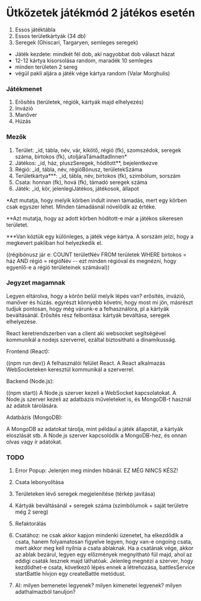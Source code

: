 # Ütközetek játékmód 2 játékos esetén
1. Essos játéktábla
2. Essos területkártyák (34 db)
3. Seregek (Ghiscari, Targaryen, semleges seregek)
- Játék kezdete: mindkét fél dob, aki nagyobbat dob választ házat
- 12-12 kártya kisorsolása random, maradék 10 semleges
- minden területen 2 sereg
- végül pakli aljára a játék vége kártya random (Valar Morghulis)
### Játékmenet
1. Erősítés (területek, régiók, kártyák majd elhelyezés)
2. Invázió
3. Manőver
4. Húzás

### Mezők
1. Terület: _id, tábla, név, vár, kikötő, régió (fk), szomszédok, seregek száma, birtokos (fk), utoljáraTámadtadInnen*
2. Játékos: _id, ház, pluszSeregek, hódított**, bejelentkezve
3. Régió: _id, tábla, név, régióBónusz, területekSzáma
4. Területkártya***: _id, tábla, név, birtokos (fk), szimbólum, sorszám
5. Csata: honnan (fk), hová (fk), támadó seregek száma
6. Játék: _id, kör, jelenlegiJátékos, játékosok, állapot

*Azt mutatja, hogy melyik körben indult innen támadás, mert egy körben csak egyszer lehet. Minden támadásnál növelődik az értéke.

**Azt mutatja, hogy az adott körben hódított-e már a játékos sikeresen területet.

***Van köztük egy különleges, a játék vége kártya. A sorszám jelzi, hogy a megkevert pakliban hol helyezkedik el.

((régibónusz jár e: COUNT területNév FROM területek WHERE birtokos = ház AND régió = régióNév -- ezt minden régióval és megnézni, hogy egyenlő-e a régió területeinek számával))

### Jegyzet magamnak

Legyen eltárolva, hogy a körön belül melyik lépés van?  erősítés, invázió, manőver és húzás. egyrészt könnyebb követni, hogy most mi jön, másrészt tudjuk pontosan, hogy még várunk-e a felhasználóra, pl a kártyák beváltásánál. Erősítés rész felbontása: kártyák beváltása, seregek elhelyezése.

React keretrendszerben van a client aki websocket segítségével kommunikál a nodejs szerverrel, ezáltal biztosítható a dinamikusság.

Frontend (React):

((npm run dev))
A felhasználói felület React.
A React alkalmazás WebSocketeken keresztül kommunikál a szerverrel.

Backend (Node.js):

((npm start))
A Node.js szerver kezeli a WebSocket kapcsolatokat.
A Node.js szerver kezeli az adatbázis műveleteket is, és MongoDB-t használ az adatok tárolására.

Adatbázis (MongoDB):

A MongoDB az adatokat tárolja, mint például a játék állapotát, a kártyák eloszlását stb.
A Node.js szerver kapcsolódik a MongoDB-hez, és onnan olvas vagy ír adatokat.

### TODO

1. Error Popup: Jelenjen meg minden hibánál. EZ MÉG NINCS KÉSZ!
2. Csata lebonyolítása
3. Területeken lévő seregek megjelenítése (térkép javítása)
4. Kártyák beváltásánál + seregek száma (szimbólumok + saját területre még 2 sereg)
5. Refaktorálás
6. Csatához: ne csak akkor kapjon mindenki üzenetet, ha elkezdődik a csata, hanem folyamatosan figyelve legyen, hogy van-e ongoing csata, mert akkor meg kell nyílnia a csata ablaknak. Ha a csatának vége, akkor az ablak bezárul, legyen egy előzmények megnyitható fül majd, ahol az eddigi csaták lesznek majd láthatóak. Jelenleg megnézi a szerver, hogy kezdődhet-e csata, következő lépés ennek a létrehozása, battlesService startBattle hívjon egy createBattle metódust.

7. AI: milyen bemenetei legyenek? milyen kimenetei legyenek? milyen adathalmazból tanuljon? 